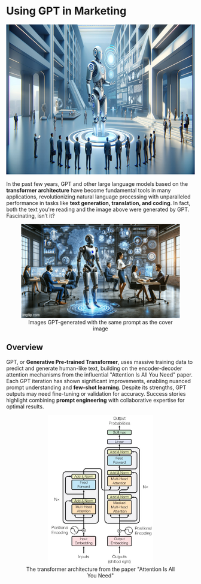 # Using GPT in Marketing

<p align="center">
  <img src="images/cover_8.jpg" height="400"/>
</p>

In the past few years, GPT and other large language models based on the **transformer architecture** have become fundamental tools in many applications, revolutionizing natural language processing with unparalleled performance in tasks like **text generation, translation, and coding**. In fact, both the text you're reading and the image above were generated by GPT. Fascinating, isn’t it?

<p align="center">
  <figure align="center">
    <img src="images/covers.gif" height="250" alt="gif with GPT-generated images"/>
    <figcaption>Images GPT-generated with the same prompt as the cover image</figcaption>
  </figure>
</p>

## Overview

GPT, or **Generative Pre-trained Transformer**, uses massive training data to predict and generate human-like text, building on the encoder-decoder attention mechanisms from the influential "Attention Is All You Need" paper. Each GPT iteration has shown significant improvements, enabling nuanced prompt understanding and **few-shot learning**. Despite its strengths, GPT outputs may need fine-tuning or validation for accuracy. Success stories highlight combining **prompt engineering** with collaborative expertise for optimal results.

<figure align="center">
  <img src="images/transformer.jpg" height="400" alt="The transformer architecture"/>
  <figcaption>The transformer architecture from the paper "Attention Is All You Need"</figcaption>
</figure>
